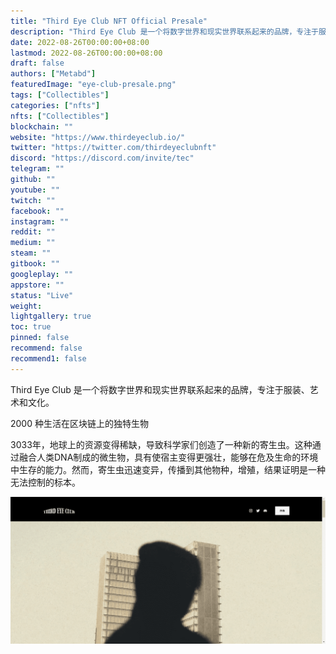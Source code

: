 ```yaml
---
title: "Third Eye Club NFT Official Presale"
description: "Third Eye Club 是一个将数字世界和现实世界联系起来的品牌，专注于服装、艺术和文化。"
date: 2022-08-26T00:00:00+08:00
lastmod: 2022-08-26T00:00:00+08:00
draft: false
authors: ["Metabd"]
featuredImage: "eye-club-presale.png"
tags: ["Collectibles"]
categories: ["nfts"]
nfts: ["Collectibles"]
blockchain: ""
website: "https://www.thirdeyeclub.io/"
twitter: "https://twitter.com/thirdeyeclubnft"
discord: "https://discord.com/invite/tec"
telegram: ""
github: ""
youtube: ""
twitch: ""
facebook: ""
instagram: ""
reddit: ""
medium: ""
steam: ""
gitbook: ""
googleplay: ""
appstore: ""
status: "Live"
weight: 
lightgallery: true
toc: true
pinned: false
recommend: false
recommend1: false
---
```

Third Eye Club 是一个将数字世界和现实世界联系起来的品牌，专注于服装、艺术和文化。

2000 种生活在区块链上的独特生物

3033年，地球上的资源变得稀缺，导致科学家们创造了一种新的寄生虫。这种通过融合人类DNA制成的微生物，具有使宿主变得更强壮，能够在危及生命的环境中生存的能力。然而，寄生虫迅速变异，传播到其他物种，增殖，结果证明是一种无法控制的标本。

![nft](48645132321_new.png)